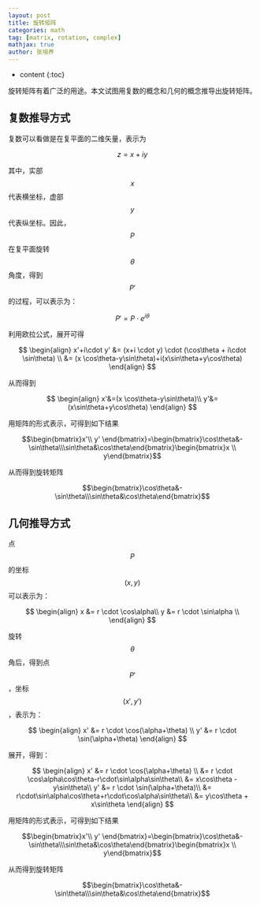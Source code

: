 ```yaml
---
layout: post
title: 旋转矩阵
categories: math
tag: [matrix, rotation, complex]
mathjax: true
author: 张培养
---
```

* content
{:toc}

旋转矩阵有着广泛的用途。本文试图用复数的概念和几何的概念推导出旋转矩阵。



## 复数推导方式

复数可以看做是在复平面的二维矢量，表示为<br>

$$
z = x + iy
$$

其中，实部$$x$$代表横坐标，虚部$$y$$代表纵坐标。因此，$$P$$在复平面旋转$$\theta$$角度，得到$$P'$$的过程，可以表示为： 

$$
P' = P \cdot e^{i\theta} 
$$

利用欧拉公式，展开可得<br>

$$
\begin{align}
x'+i\cdot y' &= (x+i \cdot y) \cdot (\cos\theta + i\cdot \sin\theta) \\
&= (x \cos\theta-y\sin\theta)+i(x\sin\theta+y\cos\theta)
\end{align}
$$

从而得到<br>

$$
\begin{align}
x'&=(x \cos\theta-y\sin\theta)\\
y'&=(x\sin\theta+y\cos\theta)
\end{align}
$$

用矩阵的形式表示，可得到如下结果<br>

$$\begin{bmatrix}x'\\ y' \end{bmatrix}=\begin{bmatrix}\cos\theta&-\sin\theta\\\sin\theta&\cos\theta\end{bmatrix}\begin{bmatrix}x \\ y\end{bmatrix}$$

从而得到旋转矩阵<br>

$$\begin{bmatrix}\cos\theta&-\sin\theta\\\sin\theta&\cos\theta\end{bmatrix}$$

## 几何推导方式

点$$P$$的坐标$$(x, y)$$可以表示为：<br>

$$
\begin{align}
x &= r \cdot \cos\alpha\\
y &= r \cdot \sin\alpha \\
\end{align}
$$

旋转$$\theta$$角后，得到点$$P'$$，坐标$$(x', y')$$，表示为：<br>

$$
\begin{align}
x' &= r \cdot \cos(\alpha+\theta) \\
y' &= r \cdot \sin(\alpha+\theta)
\end{align}
$$

展开，得到：

$$
\begin{align}
x' &= r \cdot \cos(\alpha+\theta) \\
&= r \cdot \cos\alpha\cos\theta-r\cdot\sin\alpha\sin\theta\\
&= x\cos\theta - y\sin\theta\\
y' &= r \cdot \sin(\alpha+\theta)\\
&= r\cdot\sin\alpha\cos\theta+r\cdot\cos\alpha\sin\theta\\
&= y\cos\theta + x\sin\theta
\end{align}
$$


用矩阵的形式表示，可得到如下结果<br>

$$\begin{bmatrix}x'\\ y' \end{bmatrix}=\begin{bmatrix}\cos\theta&-\sin\theta\\\sin\theta&\cos\theta\end{bmatrix}\begin{bmatrix}x \\ y\end{bmatrix}$$

从而得到旋转矩阵<br>

$$\begin{bmatrix}\cos\theta&-\sin\theta\\\sin\theta&\cos\theta\end{bmatrix}$$
